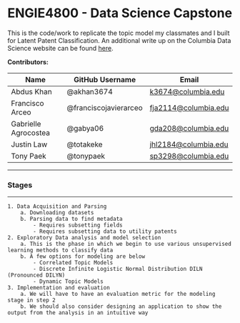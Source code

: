# ENGIE4800 - Data Science Capstone

This is the code/work to replicate the topic model my classmates and I built for Latent Patent Classification. An additional write up on the Columbia Data Science website can be found [here](https://industry.datascience.columbia.edu/project/mapping-us-patent-applications).

**Contributors:**

Name | GitHub Username | Email 
---  | ---      | --- 
Abdus Khan |  @akhan3674 | k3674@columbia.edu
Francisco Arceo |  @franciscojavierarceo | fja2114@columbia.edu
Gabrielle Agrocostea | @gabya06 | gda208@columbia.edu
Justin Law | @totakeke | jhl2184@columbia.edu
Tony Paek | @tonypaek | sp3298@columbia.edu

----------------
### Stages
----------------

	1. Data Acquisition and Parsing
		a. Downloading datasets
		b. Parsing data to find metadata
			- Requires subsetting fields 
			- Requires subsetting data to utility patents
	2. Exploratory Data analysis and model selection
		a. This is the phase in which we begin to use various unsupervised learning methods to classify data
		b. A few options for modeling are below
			- Correlated Topic Models
			- Discrete Infinite Logistic Normal Distribution DILN (Pronounced DILYN)
			- Dynamic Topic Models
	3. Implementation and evaluation
		a. We will have to have an evaluation metric for the modeling stage in step 2
		b. We should also consider designing an application to show the output from the analysis in an intuitive way


